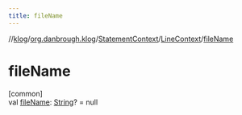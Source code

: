 ```yaml
---
title: fileName
---
```

//[klog](../../../../index.html)/[org.danbrough.klog](../../index.html)/[StatementContext](../index.html)/[LineContext](index.html)/[fileName](file-name.html)



# fileName



[common]\
val [fileName](file-name.html): [String](https://kotlinlang.org/api/latest/jvm/stdlib/kotlin/-string/index.html)? = null





